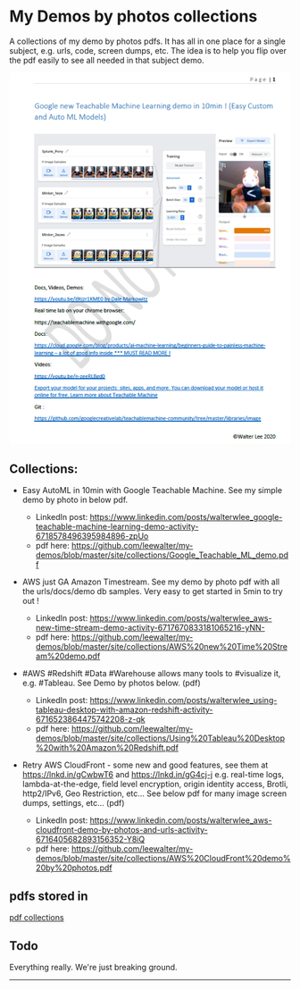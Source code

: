 # My Demos by photos collections

A collections of my demo by photos pdfs. It has all in one place for a single subject, e.g. urls, code, screen dumps, etc. The idea is to help you flip over the pdf easily to see all needed in that subject demo.

![Google Teachable AutoML demo](/site/collections/Google_Teachable_ML_demo_1st_page.png)

## Collections:

* Easy AutoML in 10min with Google Teachable Machine. See my simple demo by photo in below pdf.
  * LinkedIn post: https://www.linkedin.com/posts/walterwlee_google-teachable-machine-learning-demo-activity-6718578496395984896-zpUo 
  * pdf here: https://github.com/leewalter/my-demos/blob/master/site/collections/Google_Teachable_ML_demo.pdf

* AWS just GA Amazon Timestream. See my demo by photo pdf with all the urls/docs/demo db samples. Very easy to get started in 5min to try out !
  * LinkedIn post: https://www.linkedin.com/posts/walterwlee_aws-new-time-stream-demo-activity-6717670833181065216-yNN- <br>
  * pdf here: https://github.com/leewalter/my-demos/blob/master/site/collections/AWS%20new%20Time%20Stream%20demo.pdf

* #AWS #Redshift #Data #Warehouse allows many tools to #visualize it, e.g. #Tableau. See Demo by photos below. (pdf)
  * LinkedIn post: https://www.linkedin.com/posts/walterwlee_using-tableau-desktop-with-amazon-redshift-activity-6716523864475742208-z-qk <br>
  * pdf here: https://github.com/leewalter/my-demos/blob/master/site/collections/Using%20Tableau%20Desktop%20with%20Amazon%20Redshift.pdf

* Retry AWS CloudFront - some new and good features, see them at https://lnkd.in/gCwbwT6 and https://lnkd.in/gG4cj-j e.g. real-time logs, lambda-at-the-edge, field level encryption, origin identity access, Brotli, http2/IPv6, Geo Restriction, etc... See below pdf for many image screen dumps, settings, etc... (pdf)
  * LinkedIn post: https://www.linkedin.com/posts/walterwlee_aws-cloudfront-demo-by-photos-and-urls-activity-6716405682893156352-Y8iQ <br>
  * pdf here: https://github.com/leewalter/my-demos/blob/master/site/collections/AWS%20CloudFront%20demo%20by%20photos.pdf

## pdfs stored in 

[pdf collections](https://github.com/leewalter/my-demos/tree/master/site/collections)

## Todo

Everything really. We're just breaking ground.






---

